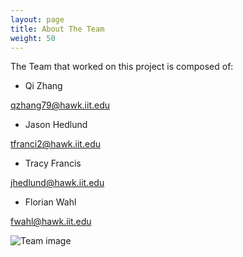 ```yaml
---
layout: page
title: About The Team
weight: 50
---
```


The Team that worked on this project is composed of:
- Qi Zhang

qzhang79@hawk.iit.edu

- Jason Hedlund

tfranci2@hawk.iit.edu

- Tracy Francis                

jhedlund@hawk.iit.edu

- Florian Wahl 

fwahl@hawk.iit.edu

![Team image](https://drive.google.com/drive/u/1/folders/0B9W2s5YdBYbtdXJRSUY2cDUxaE0)